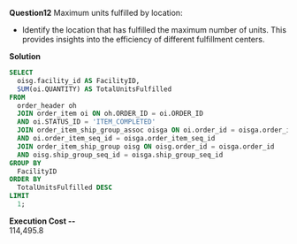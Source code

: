 **Question12**
Maximum units fulfilled by location:
- Identify the location that has fulfilled the maximum number of units. This provides insights into the efficiency of different fulfillment centers.


**Solution**
```sql
SELECT 
  oisg.facility_id AS FacilityID, 
  SUM(oi.QUANTITY) AS TotalUnitsFulfilled 
FROM 
  order_header oh 
  JOIN order_item oi ON oh.ORDER_ID = oi.ORDER_ID 
  AND oi.STATUS_ID = 'ITEM_COMPLETED' 
  JOIN order_item_ship_group_assoc oisga ON oi.order_id = oisga.order_id 
  AND oi.order_item_seq_id = oisga.order_item_seq_id 
  JOIN order_item_ship_group oisg ON oisg.order_id = oisga.order_id 
  AND oisg.ship_group_seq_id = oisga.ship_group_seq_id 
GROUP BY 
  FacilityID 
ORDER BY 
  TotalUnitsFulfilled DESC 
LIMIT 
  1;
```
**Execution Cost --**   
114,495.8
